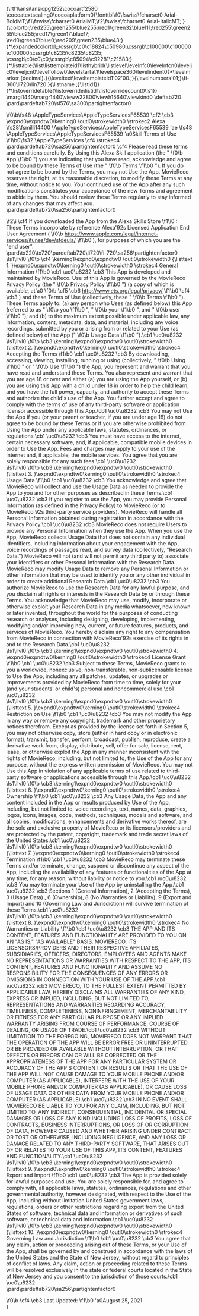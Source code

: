 {\rtf1\ansi\ansicpg1252\cocoartf2580
\cocoatextscaling0\cocoaplatform0{\fonttbl\f0\fswiss\fcharset0 Arial-BoldMT;\f1\fswiss\fcharset0 ArialMT;\f2\fswiss\fcharset0 Arial-ItalicMT;
}
{\colortbl;\red255\green255\blue255;\red1\green32\blue111;\red255\green255\blue255;\red17\green17\blue17;
\red0\green0\blue0;\red209\green235\blue43;}
{\*\expandedcolortbl;;\cssrgb\c0\c18824\c50980;\cssrgb\c100000\c100000\c100000;\cssrgb\c8235\c8235\c8235;
\cssrgb\c0\c0\c0;\cssrgb\c85094\c92281\c21583;}
{\*\listtable{\list\listtemplateid1\listhybrid{\listlevel\levelnfc0\levelnfcn0\leveljc0\leveljcn0\levelfollow0\levelstartat1\levelspace360\levelindent0{\*\levelmarker \{decimal\}.}{\leveltext\leveltemplateid1\'02\'00.;}{\levelnumbers\'01;}\fi-360\li720\lin720 }{\listname ;}\listid1}}
{\*\listoverridetable{\listoverride\listid1\listoverridecount0\ls1}}
\margl1440\margr1440\vieww22800\viewh15640\viewkind0
\deftab720
\pard\pardeftab720\sl576\sa300\partightenfactor0

\f0\b\fs48 \AppleTypeServices\AppleTypeServicesF65539 \cf2 \cb3 \expnd0\expndtw0\kerning0
\outl0\strokewidth0 \strokec2 Alexa
\fs28\fsmilli14400 \AppleTypeServices\AppleTypeServicesF65539 \'ae
\fs48 \AppleTypeServices\AppleTypeServicesF65539 \'a0Skill Terms of Use
\f1\b0\fs32 \AppleTypeServices \cf4 \strokec4 \
\pard\pardeftab720\sa256\partightenfactor0
\cf4 Please read these terms and conditions carefully. By Using this Alexa Skill application (the "
\f0\b App
\f1\b0 ") you are indicating that you have read, acknowledge and agree to be bound by these Terms of Use (the "
\f0\b Terms
\f1\b0 "). If you do not agree to be bound by the Terms, you may not Use the App. MovieReco reserves the right, at its reasonable discretion, to modify these Terms at any time, without notice to you. Your continued use of the App after any such modifications constitutes your acceptance of the new Terms and agreement to abide by them. You should review these Terms regularly to stay informed of any changes that may affect you.\
\pard\pardeftab720\sa256\partightenfactor0

\f2\i \cf4 If you downloaded the App from the Alexa Skills Store
\f1\i0 : These Terms incorporate by reference Alexa\'92s Licensed Application End User Agreement (
\f0\b https://www.apple.com/legal/internet-services/itunes/dev/stdeula/
\f1\b0 ), for purposes of which you are the "end user".\
\pard\tx220\tx720\pardeftab720\li720\fi-720\sa256\partightenfactor0
\ls1\ilvl0
\f0\b \cf4 \kerning1\expnd0\expndtw0 \outl0\strokewidth0 {\listtext	1.	}\expnd0\expndtw0\kerning0
\outl0\strokewidth0 \strokec4 General Information
\f1\b0 \cb1 \uc0\u8232 \cb3 This App is developed and maintained by MovieReco. Use of this App is governed by the MovieReco Privacy Policy (the "
\f0\b Privacy Policy
\f1\b0 ") (a copy of which is available, at\'a0
\f0\b \cf5 \cb6 http://www.ets.org/legal/privacy/
\f1\b0 \cf4 \cb3 ) and these Terms of Use (collectively, these "
\f0\b Terms
\f1\b0 "). These Terms apply to: (a) any person who Uses (as defined below) this App (referred to as "
\f0\b you
\f1\b0 ", "
\f0\b your
\f1\b0 ", and "
\f0\b user
\f1\b0 "); and (b) to the maximum extent possible under applicable law, any information, content, metadata, data, and material, including any voice recordings, submitted by you or arising from or related to your Use (as defined below) of the App ("
\f0\b Usage Data
\f1\b0 ").\cb1 \uc0\u8232 \
\ls1\ilvl0
\f0\b \cb3 \kerning1\expnd0\expndtw0 \outl0\strokewidth0 {\listtext	2.	}\expnd0\expndtw0\kerning0
\outl0\strokewidth0 \strokec4 Accepting the Terms
\f1\b0 \cb1 \uc0\u8232 \cb3 By downloading, accessing, viewing, installing, running or using (collectively, "
\f0\b Using
\f1\b0 " or "
\f0\b Use
\f1\b0 ") the App, you represent and warrant that you have read and understand these Terms. You also represent and warrant that you are age 18 or over and either (a) you are using the App yourself, or (b) you are using this App with a child under 18 in order to help the child learn, and you have the full power, capacity, and authority to accept these Terms and authorize the child's use of the App. You further accept and agree to comply with the terms of use of any third-party software or application licensor accessible through this App.\cb1 \uc0\u8232 \cb3 You may not Use the App if you (or your parent or teacher, if you are under age 18) do not agree to be bound by these Terms or if you are otherwise prohibited from Using the App under any applicable laws, statutes, ordinances, or regulations.\cb1 \uc0\u8232 \cb3 You must have access to the internet, certain necessary software, and, if applicable, compatible mobile devices in order to Use the App. Fees and charges may apply to your use of the internet and, if applicable, the mobile services. You agree that you are solely responsible for any such fees.\cb1 \uc0\u8232 \
\ls1\ilvl0
\f0\b \cb3 \kerning1\expnd0\expndtw0 \outl0\strokewidth0 {\listtext	3.	}\expnd0\expndtw0\kerning0
\outl0\strokewidth0 \strokec4 Usage Data
\f1\b0 \cb1 \uc0\u8232 \cb3 You acknowledge and agree that MovieReco will collect and use the Usage Data as needed to provide the App to you and for other purposes as described in these Terms.\cb1 \uc0\u8232 \cb3 If you register to use the App, you may provide Personal Information (as defined in the Privacy Policy) to MovieReco (or to MovieReco\'92s third-party service providers). MovieReco will handle all Personal Information obtained during registration in accordance with the Privacy Policy.\cb1 \uc0\u8232 \cb3 MovieReco does not require Users to provide any Personal Information when they use the App. When you use the App, MovieReco collects Usage Data that does not contain any individual identifiers, including information about your engagement with the App, voice recordings of passages read, and survey data (collectively, "Research Data.") MovieReco will not (and will not permit any third party to) associate your identifiers or other Personal Information with the Research Data. MovieReco may modify Usage Data to remove any Personal Information or other information that may be used to identify you or any other individual in order to create additional Research Data.\cb1 \uc0\u8232 \cb3 You authorize MovieReco to use the Research Data for any lawful purpose, and you disclaim all rights or interests in the Research Data by or through these Terms. You acknowledge that MovieReco may use, modify, incorporate or otherwise exploit your Research Data in any media whatsoever, now known or later invented, throughout the world for the purposes of conducting research or analyses, including designing, developing, implementing, modifying and/or improving new, current, or future features, products, and services of MovieReco. You hereby disclaim any right to any compensation from MovieReco in connection with MovieReco\'92s exercise of its rights in and to the Research Data.\cb1 \uc0\u8232 \
\ls1\ilvl0
\f0\b \cb3 \kerning1\expnd0\expndtw0 \outl0\strokewidth0 	4.   \expnd0\expndtw0\kerning0
\outl0\strokewidth0 \strokec4 License Grant
\f1\b0 \cb1 \uc0\u8232 \cb3 Subject to these Terms, MovieReco grants to you a worldwide, nonexclusive, non-transferable, non-sublicensable license to Use the App, including any all patches, updates, or upgrades or improvements provided by MovieReco from time to time, solely for your (and your students' or child's) personal and noncommercial use.\cb1 \uc0\u8232 \
\ls1\ilvl0
\f0\b \cb3 \kerning1\expnd0\expndtw0 \outl0\strokewidth0 {\listtext	5.	}\expnd0\expndtw0\kerning0
\outl0\strokewidth0 \strokec4 Restriction on Use
\f1\b0 \cb1 \uc0\u8232 \cb3 You may not modify the App in any way or remove any copyright, trademark and other proprietary notices therefrom. Except as provided by the license set forth in Section 5, you may not otherwise copy, store (either in hard copy or in electronic format), transmit, transfer, perform, broadcast, publish, reproduce, create a derivative work from, display, distribute, sell, offer for sale, license, rent, lease, or otherwise exploit the App in any manner inconsistent with the rights of MovieReco, including, but not limited to, the Use of the App for any purpose, without the express written permission of MovieReco. You may not Use this App in violation of any applicable terms of use related to third-party software or applications accessible through this App.\cb1 \uc0\u8232 \
\ls1\ilvl0
\f0\b \cb3 \kerning1\expnd0\expndtw0 \outl0\strokewidth0 {\listtext	6.	}\expnd0\expndtw0\kerning0
\outl0\strokewidth0 \strokec4 Ownership
\f1\b0 \cb1 \uc0\u8232 \cb3 Any Usage Data, the App and any content included in the App or results produced by Use of the App, including, but not limited to, voice recordings, text, names, data, graphics, logos, icons, images, code, methods, techniques, models and software, and all copies, modifications, enhancements and derivative works thereof, are the sole and exclusive property of MovieReco or its licensors/providers and are protected by the patent, copyright, trademark and trade secret laws of the United States.\cb1 \uc0\u8232 \
\ls1\ilvl0
\f0\b \cb3 \kerning1\expnd0\expndtw0 \outl0\strokewidth0 {\listtext	7.	}\expnd0\expndtw0\kerning0
\outl0\strokewidth0 \strokec4 Termination
\f1\b0 \cb1 \uc0\u8232 \cb3 MovieReco may terminate these Terms and/or terminate, change, suspend or discontinue any aspect of the App, including the availability of any features or functionalities of the App at any time, for any reason, without liability or notice to you.\cb1 \uc0\u8232 \cb3 You may terminate your Use of the App by uninstalling the App.\cb1 \uc0\u8232 \cb3 Sections 1 (General Information), 2 (Accepting the Terms), 3 (Usage Data) , 6 (Ownership), 8 (No Warranties or Liability), 9 (Export and Import) and 10 (Governing Law and Jurisdiction) will survive termination of these Terms.\cb1 \uc0\u8232 \
\ls1\ilvl0
\f0\b \cb3 \kerning1\expnd0\expndtw0 \outl0\strokewidth0 {\listtext	8.	}\expnd0\expndtw0\kerning0
\outl0\strokewidth0 \strokec4 No Warranties or Liability
\f1\b0 \cb1 \uc0\u8232 \cb3 THE APP AND ITS CONTENT, FEATURES AND FUNCTIONALITY ARE PROVIDED TO YOU ON AN "AS IS," "AS AVAILABLE" BASIS. MOVIERECO, ITS LICENSORS/PROVIDERS AND THEIR RESPECTIVE AFFILIATES, SUBSIDIARIES, OFFICERS, DIRECTORS, EMPLOYEES AND AGENTS MAKE NO REPRESENTATIONS OR WARRANTIES WITH RESPECT TO THE APP, ITS CONTENT, FEATURES AND FUNCTIONALITY AND ASSUME NO RESPONSIBILITY FOR THE CONSEQUENCES OF ANY ERRORS OR OMISSIONS IN CONNECTION WITH YOUR USE OF THE APP.\cb1 \uc0\u8232 \cb3 MOVIERECO, TO THE FULLEST EXTENT PERMITTED BY APPLICABLE LAW, HEREBY DISCLAIMS ALL WARRANTIES OF ANY KIND, EXPRESS OR IMPLIED, INCLUDING, BUT NOT LIMITED TO, REPRESENTATIONS AND WARRANTIES REGARDING ACCURACY, TIMELINESS, COMPLETENESS, NONINFRINGEMENT, MERCHANTABILITY OR FITNESS FOR ANY PARTICULAR PURPOSE OR ANY IMPLIED WARRANTY ARISING FROM COURSE OF PERFORMANCE, COURSE OF DEALING, OR USAGE OF TRADE.\cb1 \uc0\u8232 \cb3 WITHOUT LIMITATION TO THE FOREGOING, MOVIERECO DOES NOT WARRANT THAT THE OPERATION OF THE APP WILL BE ERROR FREE OR UNINTERRUPTED OR BE PROVIDED OR AVAILABLE WITHOUT INTERRUPTION, OR THAT DEFECTS OR ERRORS CAN OR WILL BE CORRECTED OR THE APPROPRIATENESS OF THE APP FOR ANY PARTICULAR SYSTEM OR ACCURACY OF THE APP'S CONTENT OR RESULTS OR THAT THE USE OF THE APP WILL NOT CAUSE DAMAGE TO YOUR MOBILE PHONE AND/OR COMPUTER (AS APPLICABLE), INTERFERE WITH THE USE OF YOUR MOBILE PHONE AND/OR COMPUTER (AS APPLICABLE), OR CAUSE LOSS OF USAGE DATA OR OTHER DATA FROM YOUR MOBILE PHONE AND/OR COMPUTER (AS APPLICABLE).\cb1 \uc0\u8232 \cb3 IN NO EVENT SHALL MOVIERECO BE LIABLE TO YOU FOR ANY CLAIM, INCLUDING, BUT NOT LIMITED TO, ANY INDIRECT, CONSEQUENTIAL, INCIDENTAL OR SPECIAL DAMAGES OR LOSS OF ANY KIND INCLUDING LOSS OF PROFITS, LOSS OF CONTRACTS, BUSINESS INTERRUPTIONS, OR LOSS OF OR CORRUPTION OF DATA, HOWEVER CAUSED AND WHETHER ARISING UNDER CONTRACT OR TORT OR OTHERWISE, INCLUDING NEGLIGENCE, AND ANY LOSS OR DAMAGE RELATED TO ANY THIRD-PARTY SOFTWARE, THAT ARISES OUT OF OR RELATES TO YOUR USE OF THIS APP, ITS CONTENT, FEATURES AND FUNCTIONALITY.\cb1 \uc0\u8232 \
\ls1\ilvl0
\f0\b \cb3 \kerning1\expnd0\expndtw0 \outl0\strokewidth0 {\listtext	9.	}\expnd0\expndtw0\kerning0
\outl0\strokewidth0 \strokec4 Export and Import
\f1\b0 \cb1 \uc0\u8232 \cb3 The App is provided solely for lawful purposes and use. You are solely responsible for, and agree to comply with, all applicable laws, statutes, ordinances, regulations and other governmental authority, however designated, with respect to the Use of the App, including without limitation United States government laws, regulations, orders or other restrictions regarding export from the United States of software, technical data and information or derivatives of such software, or technical data and information.\cb1 \uc0\u8232 \
\ls1\ilvl0
\f0\b \cb3 \kerning1\expnd0\expndtw0 \outl0\strokewidth0 {\listtext	10.	}\expnd0\expndtw0\kerning0
\outl0\strokewidth0 \strokec4 Governing Law and Jurisdiction
\f1\b0 \cb1 \uc0\u8232 \cb3 You agree that any claim, action or proceeding arising out of these Terms, or your Use of the App, shall be governed by and construed in accordance with the laws of the United States and the State of New Jersey, without regard to principles of conflict of laws. Any claim, action or proceeding related to these Terms will be resolved exclusively in the state or federal courts located in the State of New Jersey and you consent to the jurisdiction of those courts.\cb1 \uc0\u8232 \
\pard\pardeftab720\sa256\partightenfactor0

\f0\b \cf4 \cb3 Last Updated:
\f1\b0 \'a0August 25, 2021\
}